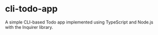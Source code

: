# cli-todo-app
A simple CLI-based Todo app implemented using TypeScript and Node.js with the Inquirer library.
